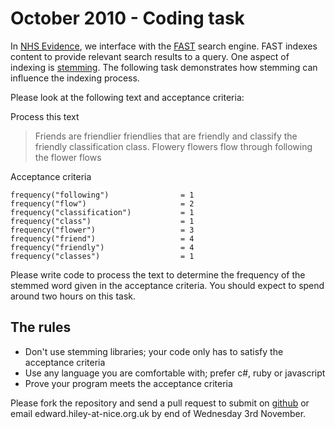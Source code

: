 # October 2010 - <a name="#task"></a>Coding task

In [NHS Evidence](http://www.evidence.nhs.uk "NHS Evidence homepage"), we interface with the [FAST](http://www.microsoft.com/enterprisesearch/en/us/fast-customer.aspx) search engine. FAST indexes content to provide relevant search results to a query. One aspect of indexing is [stemming](http://en.wikipedia.org/wiki/Stemming "Article on Stemming via wikipedia.org").  The following task demonstrates how stemming can influence the indexing process.

Please look at the following text and acceptance criteria:

Process this text

> Friends are friendlier friendlies that are friendly and classify the friendly classification class. Flowery flowers flow through following the flower flows

Acceptance criteria

    frequency("following")                = 1
    frequency("flow")                     = 2
    frequency("classification")           = 1
    frequency("class")                    = 1
    frequency("flower")                   = 3
    frequency("friend")                   = 4
    frequency("friendly")                 = 4
    frequency("classes")                  = 1
   
Please write code to process the text to determine the frequency of the stemmed word given in the acceptance criteria.  You should expect to spend around two hours on this task.

## The rules

* Don't use stemming libraries; your code only has to satisfy the acceptance criteria
* Use any language you are comfortable with; prefer c#, ruby or javascript
* Prove your program meets the acceptance criteria

Please fork the repository and send a pull request to submit on [github](http://github.com) or email edward.hiley-at-nice.org.uk by end of Wednesday 3rd November.
